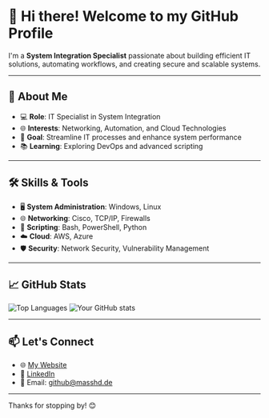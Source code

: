 # 👋 Hi there! Welcome to my GitHub Profile

I'm a **System Integration Specialist** passionate about building efficient IT solutions, automating workflows, and creating secure and scalable systems.

---

## 🚀 About Me
- 💻 **Role**: IT Specialist in System Integration
- 🌐 **Interests**: Networking, Automation, and Cloud Technologies
- 🎯 **Goal**: Streamline IT processes and enhance system performance
- 📚 **Learning**: Exploring DevOps and advanced scripting

---

## 🛠️ Skills & Tools
- 🖥️ **System Administration**: Windows, Linux  
- 🌐 **Networking**: Cisco, TCP/IP, Firewalls  
- 🔧 **Scripting**: Bash, PowerShell, Python  
- ☁️ **Cloud**: AWS, Azure  
- 🛡️ **Security**: Network Security, Vulnerability Management  

---

## 📈 GitHub Stats
![Top Languages](https://github-readme-stats.vercel.app/api/top-langs/?username=YourUsername&layout=compact&theme=radical)
![Your GitHub stats](https://github-readme-stats.vercel.app/api?username=YourUsername&show_icons=true&theme=radical)  

---

## 📫 Let's Connect
- 🌐 [My Website](https://me.masshd.de)  
- 💼 [LinkedIn](https://www.linkedin.com/in/marcel-althoff-36b02a280/)  
- 📧 Email: github@masshd.de  

---

Thanks for stopping by! 😊
